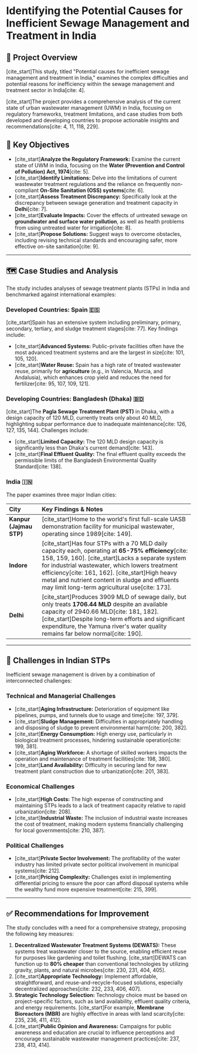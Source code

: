 # Identifying the Potential Causes for Inefficient Sewage Management and Treatment in India

## 📄 Project Overview

[cite_start]This study, titled "Potential causes for inefficient sewage management and treatment in India," examines the complex difficulties and potential reasons for inefficiency within the sewage management and treatment sector in India[cite: 4].

[cite_start]The project provides a comprehensive analysis of the current state of urban wastewater management (UWM) in India, focusing on regulatory frameworks, treatment limitations, and case studies from both developed and developing countries to propose actionable insights and recommendations[cite: 4, 11, 118, 229].

## 🎯 Key Objectives

* [cite_start]**Analyze the Regulatory Framework:** Examine the current state of UWM in India, focusing on the **Water (Prevention and Control of Pollution) Act, 1974**[cite: 5].
* [cite_start]**Identify Limitations:** Delve into the limitations of current wastewater treatment regulations and the reliance on frequently non-compliant **On-Site Sanitation (OSS) systems**[cite: 6].
* [cite_start]**Assess Treatment Discrepancy:** Specifically look at the discrepancy between sewage generation and treatment capacity in **Delhi**[cite: 7].
* [cite_start]**Evaluate Impacts:** Cover the effects of untreated sewage on **groundwater and surface water pollution**, as well as health problems from using untreated water for irrigation[cite: 8].
* [cite_start]**Propose Solutions:** Suggest ways to overcome obstacles, including revising technical standards and encouraging safer, more effective on-site sanitation[cite: 9].

---

## 🗺️ Case Studies and Analysis

The study includes analyses of sewage treatment plants (STPs) in India and benchmarked against international examples:

### Developed Countries: Spain 🇪🇸
[cite_start]Spain has an extensive system including preliminary, primary, secondary, tertiary, and sludge treatment stages[cite: 77]. Key findings include:

* [cite_start]**Advanced Systems:** Public-private facilities often have the most advanced treatment systems and are the largest in size[cite: 101, 105, 120].
* [cite_start]**Water Reuse:** Spain has a high rate of treated wastewater reuse, primarily for **agriculture** (e.g., in Valencia, Murcia, and Andalusia), which enhances crop yield and reduces the need for fertilizer[cite: 95, 107, 109, 121].

### Developing Countries: Bangladesh (Dhaka) 🇧🇩
[cite_start]The **Pagla Sewage Treatment Plant (PST)** in Dhaka, with a design capacity of 120 MLD, currently treats only about 40 MLD, highlighting subpar performance due to inadequate maintenance[cite: 126, 127, 135, 144]. Challenges include:

* [cite_start]**Limited Capacity:** The 120 MLD design capacity is significantly less than Dhaka's current demand[cite: 143].
* [cite_start]**Final Effluent Quality:** The final effluent quality exceeds the permissible limits of the Bangladesh Environmental Quality Standard[cite: 138].

### India 🇮🇳
The paper examines three major Indian cities:

| City | Key Findings & Notes |
| :--- | :--- |
| **Kanpur (Jajmau STP)** | [cite_start]Home to the world's first full-scale UASB demonstration facility for municipal wastewater, operating since 1989[cite: 149]. |
| **Indore** | [cite_start]Has four STPs with a 70 MLD daily capacity each, operating at **65-75% efficiency**[cite: 158, 159, 160]. [cite_start]Lacks a separate system for industrial wastewater, which lowers treatment efficiency[cite: 161, 162]. [cite_start]High heavy metal and nutrient content in sludge and effluents may limit long-term agricultural use[cite: 173]. |
| **Delhi** | [cite_start]Produces 3909 MLD of sewage daily, but only treats **1706.44 MLD** despite an available capacity of 2940.66 MLD[cite: 181, 182]. [cite_start]Despite long-term efforts and significant expenditure, the Yamuna river's water quality remains far below normal[cite: 190]. |

---

## 🛑 Challenges in Indian STPs

Inefficient sewage management is driven by a combination of interconnected challenges:

### Technical and Managerial Challenges
* [cite_start]**Aging Infrastructure:** Deterioration of equipment like pipelines, pumps, and tunnels due to usage and time[cite: 197, 379].
* [cite_start]**Sludge Management:** Difficulties in appropriately handling and disposing of sludge to prevent environmental harm[cite: 200, 382].
* [cite_start]**Energy Consumption:** High energy use, particularly in biological treatment processes, hindering sustainable operation[cite: 199, 381].
* [cite_start]**Aging Workforce:** A shortage of skilled workers impacts the operation and maintenance of treatment facilities[cite: 198, 380].
* [cite_start]**Land Availability:** Difficulty in securing land for new treatment plant construction due to urbanization[cite: 201, 383].

### Economical Challenges
* [cite_start]**High Costs:** The high expense of constructing and maintaining STPs leads to a lack of treatment capacity relative to rapid urbanization[cite: 208].
* [cite_start]**Industrial Waste:** The inclusion of industrial waste increases the cost of treatment, making modern systems financially challenging for local governments[cite: 210, 387].

### Political Challenges
* [cite_start]**Private Sector Involvement:** The profitability of the water industry has limited private sector political involvement in municipal systems[cite: 212].
* [cite_start]**Pricing Complexity:** Challenges exist in implementing differential pricing to ensure the poor can afford disposal systems while the wealthy fund more expensive treatment[cite: 215, 399].

---

## ✅ Recommendations for Improvement

The study concludes with a need for a comprehensive strategy, proposing the following key measures:

1.  **Decentralized Wastewater Treatment Systems (DEWATS):** These systems treat wastewater closer to the source, enabling efficient reuse for purposes like gardening and toilet flushing. [cite_start]DEWATS can function up to **80% cheaper** than conventional technologies by utilizing gravity, plants, and natural microbes[cite: 230, 231, 404, 405].
2.  [cite_start]**Appropriate Technology:** Implement affordable, straightforward, and reuse-and-recycle-focused solutions, especially decentralized approaches[cite: 232, 233, 406, 407].
3.  **Strategic Technology Selection:** Technology choice must be based on project-specific factors, such as land availability, effluent quality criteria, and energy requirements. [cite_start]For example, **Membrane Bioreactors (MBR)** are highly effective in areas with land scarcity[cite: 235, 236, 411, 412].
4.  [cite_start]**Public Opinion and Awareness:** Campaigns for public awareness and education are crucial to influence perceptions and encourage sustainable wastewater management practices[cite: 237, 238, 413, 414].
